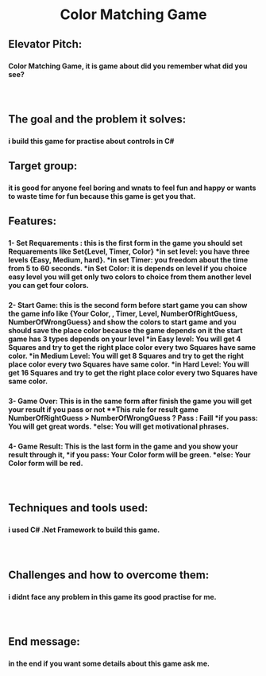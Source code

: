 <h1 align="center">Color Matching Game</h1>

###

<h2 align="left">Elevator Pitch:</h2>

###

<h4 align="left">Color Matching Game, it is game about did you remember what did you see?</h4>

###

<br clear="both">

<h2 align="left">The goal and the problem it solves:</h2>

###


<h4 align="left">i build this game for practise about controls in C#</h4>

###

<h2 align="left">Target group:</h2>

###

<h4 align="left">it is good for anyone feel boring and wnats to feel fun and happy or wants to waste time for fun because this game is get you that.</h4>

###

<h2 align="left">Features:</h2>

###

<h4 align="left">1- Set Requarements : this is the first form in the game you should set Requarements like Set{Level, Timer, Color} *in set level: you have three levels {Easy, Medium, hard}. *in set Timer: you freedom about the time from 5 to 60 seconds. *in Set Color: it is depends on level if you choice easy level you will get only two colors to choice from them another level you can get four colors.</h4>

###

<h4 align="left">2- Start Game: this is the second form before start game you can show the game info like {Your Color, , Timer, Level, NumberOfRightGuess, NumberOfWrongGuess} and show the colors to start game and you should save the place color because the game depends on it the start game has 3 types depends on your level *in Easy level: You will get 4 Squares and try to get the right place color every two Squares have same color. *in Medium Level: You will get 8 Squares and try to get the right place color every two Squares have same color. *in Hard Level: You will get 16 Squares and try to get the right place color every two Squares have same color.</h4>

###

<h4 align="left">3- Game Over: This is in the same form after finish the game you will get your result if you pass or not **This rule for result game NumberOfRightGuess > NumberOfWrongGuess ? Pass : Faill *if you pass: You will get great words. *else: You will get motivational phrases.</h4>

###

<h4 align="left">4- Game Result: This is the last form in the game and you show your result through it, *if you pass: Your Color form will be green. *else: Your Color form will be red.</h4>

###

<br clear="both">

<h2 align="left">Techniques and tools used:</h2>

###

<h4 align="left">i used C# .Net Framework to build this game.</h4>

###

<br clear="both">

<h2 align="left">Challenges and how to overcome them:</h2>

###

<h4 align="left">i didnt face any problem in this game its good practise for me.</h4>

###

<br clear="both">

<h2 align="left">End message:</h2>

###

<h4 align="left">in the end if you want some details about this game ask me.</h4>

###
